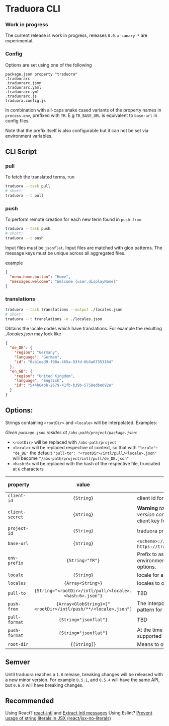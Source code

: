 # Traduora CLI

### Work in progress

The current release is work in progress, releases `0.0.x-canary-*` are experimental.

### Config

Options are set using one of the following

    package.json property "traduora"
    .tradourarc
    .traduorarc.json
    .traduorarc.yaml
    .traduorarc.yml
    .traduorarc.js
    traduora.config.js

In combination with all-caps snake cased variants of the property names in `process.env`,
prefixed with `TR`. E.g `TR_BASE_URL` is equivalent to `base-url` in config files.

Note that the prefix itself is also configurable but it can not be set via environment variables.

## CLI Script

### pull

To fetch the translated terms, run

```bash
traduora --task pull
# short:
traduora --t pull
```

### push

To perform remote creation for each new term found in `push-from`

```bash
traduora --task push
# short:
traduora --t push
```

Input files must be `jsonflat`. Input files are matched with glob patterns. The message keys must be unique across all aggregated files.

example

```json
{
  "menu.home.button": "Home",
  "messages.welcome": "Welcome {user.displayName}"
}
```

### translations

```bash
traduora --task translations --output ./locales.json
# short:
traduora --t translations -o ./locales.json
```

Obtains the locale codes which have translations. For example the resulting  *./locales.json* may look like

```json
{
  "de_DE": {
    "region": "Germany",
    "language": "German",
    "id": "0ab1eed9-f98a-465a-93fd-6b3a67353164"
  },
  "en_GB": {
    "region": "United Kingdom",
    "language": "English",
    "id": "544b64bb-2679-41fb-b39b-5758edbe092a"
  }
}
```

## Options:

Strings containing `<rootDir>` and `<locale>` will be interpolated. Examples:

_Given `package.json` resides at `/abs-path/project/package.json`:_

* `<rootDir>` will be replaced with `/abs-path/project`
* `<locale>` will be replaced respective of context, so that with `"locale": "de_DE"` the default `"pull-to": "<rootDir>/intl/pull/<locale>.json"` will become `"/abs-path/project/intl/pull/de_DE.json"`
* `<hash:6>` will be replaced with the hash of the respective file, truncated at `6` characters

| property | value  | | env var (default) |
|----------|:-------------:|:-------------|:---:|
| `client-id` | `{String}` | client id for the client credentials flow | `TR_CIENT_ID` |
| `client-secret`| `{String}` | **Warning** *take care not to expose it in version control* <br> client key for the client credentials flow | `TR_CIENT_SECRET` |
| `project-id` | `{String}` | traduora project ID | `TR_PROJECT_ID` |
| `base-url` | `{String}` | `<scheme>://<host>/<basePath>` – e.g. `https://traduora.example.com/api/v1/` | `TR_BASE_URL` |
| `env-prefix` | `{String="TR"}` | Prefix to assume when interpolating environment variables for config options.  | n/a |
| `locale` | `{String}` | locale for authoring translation terms | n/a |
| `locales` | `{Array<String>}` | locales to obtain from traduora | n/a |
| `pull-to` | `{String="<rootDir>/intl/pull/<locale>.<hash:6>.json"}` | TBD| n/a |
| `push-from` | `{Array<GlobString}=["<rootDir>/intl/push/**/<locale>.json"]` | The interpolated Paths are serving as a pattern for [globby](https://www.npmjs.com/package/globby) | n/a |
| `pull-format` | `{String="jsonflat"}` | TBD | n/a |
| `push-format` | `{String="jsonflat"}` | At the time of writing, only `jsonflat` is supported | n/a |
| `root-dir` | `{[String]}` | Means to override `<rootDir>`  | `TR_ROOT_DIR` |

## Semver

Until traduora reaches a `1.0` release, breaking changes will be released with a new minor version. For example `0.5.1`, and `0.5.4` will have the same API, but `0.6.0` will have breaking changes.


## Recommended

Using React? [react-intl](https://github.com/formatjs/react-intl) and [Extract Intl messages](https://github.com/akameco/extract-react-intl-messages)
Using Eslint? [Prevent usage of string literals in JSX (react/jsx-no-literals)](https://github.com/yannickcr/eslint-plugin-react/blob/master/docs/rules/jsx-no-literals.md)
